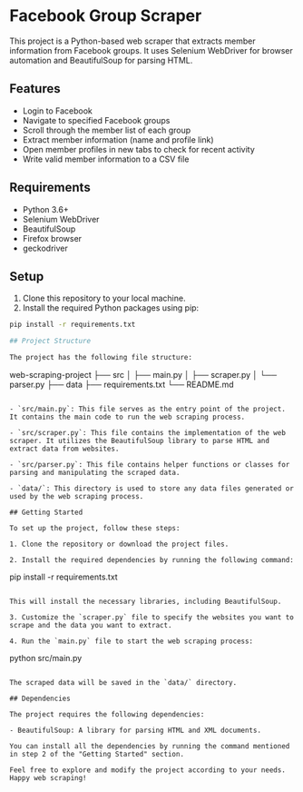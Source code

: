 # Facebook Group Scraper

This project is a Python-based web scraper that extracts member information from Facebook groups. It uses Selenium WebDriver for browser automation and BeautifulSoup for parsing HTML.

## Features

- Login to Facebook
- Navigate to specified Facebook groups
- Scroll through the member list of each group
- Extract member information (name and profile link)
- Open member profiles in new tabs to check for recent activity
- Write valid member information to a CSV file

## Requirements

- Python 3.6+
- Selenium WebDriver
- BeautifulSoup
- Firefox browser
- geckodriver

## Setup

1. Clone this repository to your local machine.
2. Install the required Python packages using pip:

```bash
pip install -r requirements.txt

## Project Structure

The project has the following file structure:

```
web-scraping-project
├── src
│   ├── main.py
│   ├── scraper.py
│   └── parser.py
├── data
├── requirements.txt
└── README.md
```

- `src/main.py`: This file serves as the entry point of the project. It contains the main code to run the web scraping process.

- `src/scraper.py`: This file contains the implementation of the web scraper. It utilizes the BeautifulSoup library to parse HTML and extract data from websites.

- `src/parser.py`: This file contains helper functions or classes for parsing and manipulating the scraped data.

- `data/`: This directory is used to store any data files generated or used by the web scraping process.

## Getting Started

To set up the project, follow these steps:

1. Clone the repository or download the project files.

2. Install the required dependencies by running the following command:

   ```
   pip install -r requirements.txt
   ```

   This will install the necessary libraries, including BeautifulSoup.

3. Customize the `scraper.py` file to specify the websites you want to scrape and the data you want to extract.

4. Run the `main.py` file to start the web scraping process:

   ```
   python src/main.py
   ```

   The scraped data will be saved in the `data/` directory.

## Dependencies

The project requires the following dependencies:

- BeautifulSoup: A library for parsing HTML and XML documents.

You can install all the dependencies by running the command mentioned in step 2 of the "Getting Started" section.

Feel free to explore and modify the project according to your needs. Happy web scraping!
